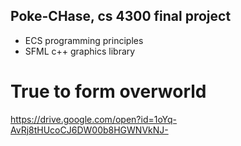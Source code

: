 ## Poke-CHase, cs 4300 final project
- ECS programming principles
- SFML c++ graphics library
# True to form overworld
https://drive.google.com/open?id=1oYq-AvRj8tHUcoCJ6DW00b8HGWNVkNJ-
